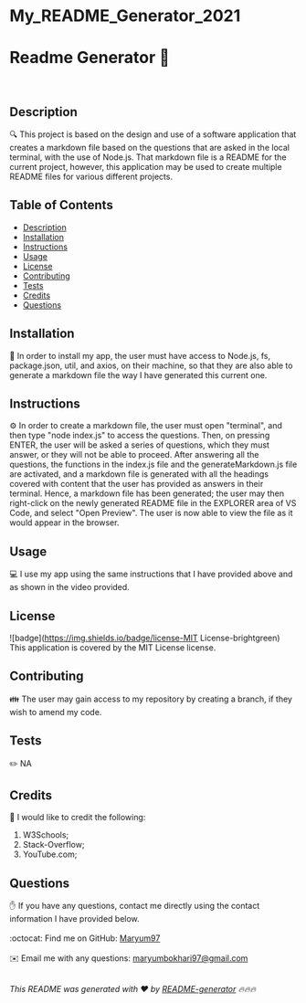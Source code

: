 # My_README_Generator_2021


<h1 style="align: center;">Readme Generator 👋</h1><br />

## Description
🔍 This project is based on the design and use of a software application that creates a markdown file based on the questions that are asked in the local terminal, with the use of Node.js. That markdown file is a README for the current project, however, this application may be used to create multiple README files for various different projects.

## Table of Contents
- [Description](#description)
- [Installation](#installation)
- [Instructions](#instructions)
- [Usage](#usage)
- [License](#license)
- [Contributing](#contributing)
- [Tests](#tests)
- [Credits](#credits)
- [Questions](#questions)

## Installation
💾 In order to install my app, the user must have access to Node.js, fs, package.json, util, and axios, on their machine, so that they are also able to generate a markdown file the way I have generated this current one.

## Instructions
⚙️ In order to create a markdown file, the user must open "terminal", and then type "node index.js" to access the questions. Then, on pressing ENTER, the user will be asked a series of questions, which they must answer, or they will not be able to proceed. After answering all the questions, the functions in the index.js file and the generateMarkdown.js file are activated, and a markdown file is generated with all the headings covered with content that the user has provided as answers in 
their terminal. Hence, a markdown file has been generated; the user may then right-click on the newly generated README file in the EXPLORER area of VS Code, and select "Open Preview". The user is now able to view the file as it would appear in the browser.

## Usage
💻 I use my app using the same instructions that I have provided above and as shown in the video provided.

## License
![badge](https://img.shields.io/badge/license-MIT License-brightgreen)
<br />
This application is covered by the MIT License license. 

## Contributing
👪 The user may gain access to my repository by creating a branch, if they wish to amend my code.

## Tests
✏️ NA

## Credits
💐 I would like to credit the following: 
1) W3Schools; 
2) Stack-Overflow; 
3) YouTube.com;

## Questions
✋ If you have any questions, contact me directly using the contact information I have provided below.<br />
<br />
:octocat: Find me on GitHub: [Maryum97](https://github.com/Maryum97)<br />
<br />
✉️ Email me with any questions: maryumbokhari97@gmail.com<br /><br />

_This README was generated with ❤️ by [README-generator](https://github.com/jpd61/README-generator) 🔥🔥🔥_
  